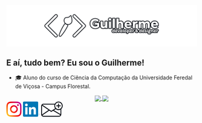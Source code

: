 <div>
  <img align="Center" src="https://github.com/Guilherme-Schwann/Guilherme-Schwann/blob/main/images/banner-github.png">
</div>

## E aí, tudo bem? Eu sou o Guilherme!
 - 🎓️ Aluno do curso de Ciência da Computação da Universidade Feredal de Viçosa - Campus Florestal.

<div align="Center">
<a href="https://github.com/Guilherme-Schwann">
<img align="Center" height="150em" src="https://github-readme-stats.vercel.app/api?username=Guilherme-Schwann&count_private=true&show_icons=true&theme=dark&hide_border=true&bg_color=0D1117"/>
<img align="Center" height="150em" src="https://github-readme-stats.vercel.app/api/top-langs/?username=Guilherme-Schwann&theme=dark&layout=compact&langs_count=10&hide_border=true&bg_color=0D1117">
  </a>
</div>

<div>
  <a href="https://www.instagram.com/gui_augsw/" target="_blank"><img height="40em" src="https://github.com/Guilherme-Schwann/Guilherme-Schwann/blob/main/images/Instagram.png"></a>
  <a href="https://www.linkedin.com/in/gui-augsw/" target="_blank"><img height="40em" src="https://github.com/Guilherme-Schwann/Guilherme-Schwann/blob/main/images/Linkedin.png"></a>
  <a href="mailto:guilhermeawilke@hotmail.com" target="_blank"><img height="40em" src="https://github.com/Guilherme-Schwann/Guilherme-Schwann/blob/main/images/Email.png"></a>
</div>

<!--
**Guilherme-Schwann/Guilherme-Schwann** is a ✨ _special_ ✨ repository because its `README.md` (this file) appears on your GitHub profile.

Here are some ideas to get you started:

- 🔭 I’m currently working on ...
- 🌱 I’m currently learning ...
- 👯 I’m looking to collaborate on ...
- 🤔 I’m looking for help with ...
- 💬 Ask me about ...
- 📫 How to reach me: ...
- 😄 Pronouns: ...
- ⚡ Fun fact: ...
-->
